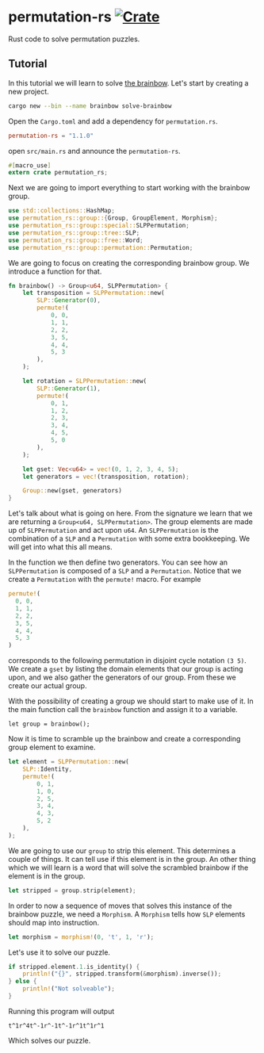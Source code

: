 # permutation-rs [![Crate](https://img.shields.io/crates/v/permutation-rs.svg)](https://crates.io/crates/permutation-rs)
Rust code to solve permutation puzzles.

## Tutorial
In this tutorial we will learn to solve [the brainbow][brainbow]. Let's start by
creating a new project.

```sh
cargo new --bin --name brainbow solve-brainbow
```

Open the `Cargo.toml` and add a dependency for `permutation.rs`.

```toml
permutation-rs = "1.1.0"
```

open `src/main.rs` and announce the `permutation-rs`.

```rust
#[macro_use]
extern crate permutation_rs;
```

Next we are going to import everything to start working with the brainbow group.

```rust
use std::collections::HashMap;
use permutation_rs::group::{Group, GroupElement, Morphism};
use permutation_rs::group::special::SLPPermutation;
use permutation_rs::group::tree::SLP;
use permutation_rs::group::free::Word;
use permutation_rs::group::permutation::Permutation;
```

We are going to focus on creating the corresponding brainbow group. We introduce
a function for that.

```rust
fn brainbow() -> Group<u64, SLPPermutation> {
    let transposition = SLPPermutation::new(
        SLP::Generator(0),
        permute!(
            0, 0,
            1, 1,
            2, 2,
            3, 5,
            4, 4,
            5, 3
        ),
    );

    let rotation = SLPPermutation::new(
        SLP::Generator(1),
        permute!(
            0, 1,
            1, 2,
            2, 3,
            3, 4,
            4, 5,
            5, 0
        ),
    );

    let gset: Vec<u64> = vec!(0, 1, 2, 3, 4, 5);
    let generators = vec!(transposition, rotation);

    Group::new(gset, generators)
}
```

Let's talk about what is going on here. From the signature we learn that we are
returning a `Group<u64, SLPPermutation>`. The group elements are made up of
`SLPPermutation` and act upon `u64`. An `SLPPermutation` is the combination of a
`SLP` and a `Permutation` with some extra bookkeeping. We will get into what
this all means.

In the function we then define two generators. You can see how an
`SLPPermutation` is composed of a `SLP` and a `Permutation`. Notice that we
create a `Permutation` with the `permute!` macro. For example

```rust
permute!(
  0, 0,
  1, 1,
  2, 2,
  3, 5,
  4, 4,
  5, 3
)
```

corresponds to the following permutation in disjoint cycle notation `(3 5)`. We
create a `gset` by listing the domain elements that our group is acting upon,
and we also gather the generators of our group. From these we create our actual
group.

With the possibility of creating a group we should start to make use of it. In
the main function call the `brainbow` function and assign it to a variable.

```
let group = brainbow();
```

Now it is time to scramble up the brainbow and create a corresponding group
element to examine.

```rust
let element = SLPPermutation::new(
    SLP::Identity,
    permute!(
        0, 1,
        1, 0,
        2, 5,
        3, 4,
        4, 3,
        5, 2
    ),
);
```

We are going to use our `group` to strip this element. This determines a couple
of things. It can tell use if this element is in the group. An other thing which
we will learn is a word that will solve the scrambled brainbow if the element is
in the group.

```rust
let stripped = group.strip(element);
```

In order to now a sequence of moves that solves this instance of the brainbow
puzzle, we need a `Morphism`. A `Morphism` tells how `SLP` elements should map
into instruction.

```rust
let morphism = morphism!(0, 't', 1, 'r');
```

Let's use it to solve our puzzle.

```rust
if stripped.element.1.is_identity() {
    println!("{}", stripped.transform(&morphism).inverse());
} else {
    println!("Not solveable");
}
```

Running this program will output

```text
t^1r^4t^-1r^-1t^-1r^1t^1r^1
```

Which solves our puzzle.


[brainbow]: http://fifth-postulate.nl/brainbow/
